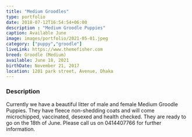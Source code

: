 ```yaml
---
title: "Medium Groodles"
type: portfolio
date: 2018-07-12T16:54:54+06:00
description : "Medium Groodle Puppies"
caption: Available June
image: images/portfolio/2021-05-01.jpeg
category: ["puppy","groodle"]
liveLink: https://www.themefisher.com
breed: Groodle (Medium)
available: June 18, 2021
birthDate: November 21, 2017
location: 1201 park street, Avenue, Dhaka
---
```

### Description

Currently we have a beautiful litter of male and female Medium Groodle Puppies.
They have fleece non-shedding coats and will come microchipped, vaccinated, desexed and health checked. 
They are ready to go on the 18th of June.
Please call us on 0414407766 for further information.